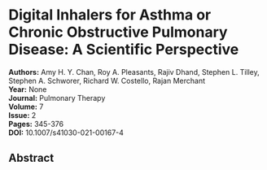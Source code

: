 # Digital Inhalers for Asthma or Chronic Obstructive Pulmonary Disease: A Scientific Perspective

**Authors:** Amy H. Y. Chan, Roy A. Pleasants, Rajiv Dhand, Stephen L. Tilley, Stephen A. Schworer, Richard W. Costello, Rajan Merchant  
**Year:** None  
**Journal:** Pulmonary Therapy  
**Volume:** 7  
**Issue:** 2  
**Pages:** 345-376  
**DOI:** 10.1007/s41030-021-00167-4  

## Abstract


